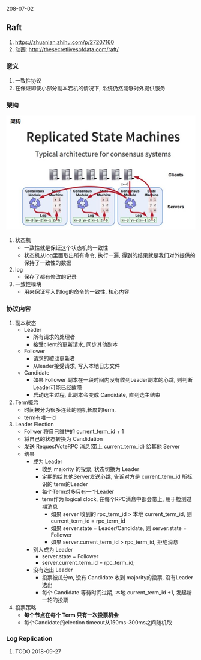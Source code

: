 208-07-02

## Raft
1. https://zhuanlan.zhihu.com/p/27207160
2. 动画: http://thesecretlivesofdata.com/raft/

### 意义
1. 一致性协议
1. 在保证即使小部分副本宕机的情况下, 系统仍然能够对外提供服务

### 架构
![](1.jpg)
1. 状态机
    - 一致性就是保证这个状态机的一致性
    - 状态机从log里面取出所有命令, 执行一遍, 得到的结果就是我们对外提供的保持了一致性的数据
2. log
    - 保存了都有修改的记录
3. 一致性模块
    - 用来保证写入的log的命令的一致性, 核心内容
    
### 协议内容
1. 副本状态
    - Leader
        - 所有请求的处理者
        - 接受client的更新请求, 同步其他副本
    - Follower
        - 请求的被动更新者
        - 从leader接受请求, 写入本地日志文件
    - Candidate
        - 如果 Follower 副本在一段时间内没有收到Leader副本的心跳, 则判断Leader可能已经故障
        - 启动选主过程, 此副本会变成 Candidate, 直到选主结束
1. Term概念
    - 时间被分为很多连续的随机长度的term, 
    - term有唯一id
1. Leader Election
    - Follwer 将自己维护的 current_term_id + 1
    - 将自己的状态转换为 Candidation
    - 发送 RequestVoteRPC 消息(带上 current_term_id) 给其他 Server
    - 结果
        - 成为 Leader
            - 收到 majority 的投票, 状态切换为 Leader
            - 定期的给其他Server发送心跳, 告诉对方是 current_term_id 所标识的 term的Leader
            - 每个Term对多只有一个Leader 
            - term作为 logical clock, 在每个RPC消息中都会带上, 用于检测过期消息
                - 如果 server 收到的 rpc_term_id > 本地 current_term_id, 则 current_term_id = rpc_term_id
                - 如果 server.state = Leader/Candidate, 则 server.state = Follower
                - 如果 server.current_term_id > rpc_term_id, 拒绝消息
        - 别人成为 Leader
            - server.state = Follower
            - server.current_term_id = rpc_term_id;
        - 没有选出 Leader
            - 投票被瓜分m, 没有 Candidate 收到 majority的投票, 没有Leader选出
            - 每个 Candidate 等待时间过期, 本地 current_term_id +1, 发起新一轮的投票
2. 投票策略
    - **每个节点在每个 Term 只有一次投票机会**
    - 每个Candidate的election timeout从150ms-300ms之间随机取


### Log Replication
1. TODO 2018-09-27